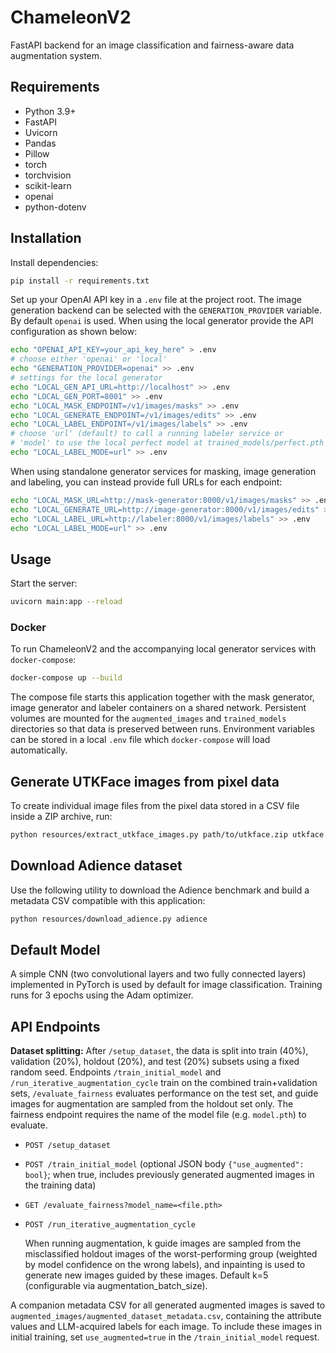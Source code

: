 # ChameleonV2

FastAPI backend for an image classification and fairness-aware data augmentation system.

## Requirements

- Python 3.9+
- FastAPI
- Uvicorn
- Pandas
- Pillow
- torch
- torchvision
- scikit-learn
- openai
- python-dotenv

## Installation

Install dependencies:

```bash
pip install -r requirements.txt
```

Set up your OpenAI API key in a `.env` file at the project root.  The image
generation backend can be selected with the `GENERATION_PROVIDER` variable.  By
default `openai` is used.  When using the local generator provide the API
configuration as shown below:

```bash
echo "OPENAI_API_KEY=your_api_key_here" > .env
# choose either 'openai' or 'local'
echo "GENERATION_PROVIDER=openai" >> .env
# settings for the local generator
echo "LOCAL_GEN_API_URL=http://localhost" >> .env
echo "LOCAL_GEN_PORT=8001" >> .env
echo "LOCAL_MASK_ENDPOINT=/v1/images/masks" >> .env
echo "LOCAL_GENERATE_ENDPOINT=/v1/images/edits" >> .env
echo "LOCAL_LABEL_ENDPOINT=/v1/images/labels" >> .env
# choose 'url' (default) to call a running labeler service or
# 'model' to use the local perfect model at trained_models/perfect.pth
echo "LOCAL_LABEL_MODE=url" >> .env
```

When using standalone generator services for masking, image generation and
labeling, you can instead provide full URLs for each endpoint:

```bash
echo "LOCAL_MASK_URL=http://mask-generator:8000/v1/images/masks" >> .env
echo "LOCAL_GENERATE_URL=http://image-generator:8000/v1/images/edits" >> .env
echo "LOCAL_LABEL_URL=http://labeler:8000/v1/images/labels" >> .env
echo "LOCAL_LABEL_MODE=url" >> .env
```

## Usage

Start the server:

```bash
uvicorn main:app --reload
```

### Docker

To run ChameleonV2 and the accompanying local generator services with
`docker-compose`:

```bash
docker-compose up --build
```

The compose file starts this application together with the mask generator,
image generator and labeler containers on a shared network. Persistent
volumes are mounted for the `augmented_images` and `trained_models`
directories so that data is preserved between runs. Environment variables
can be stored in a local `.env` file which `docker-compose` will load
automatically.

## Generate UTKFace images from pixel data

To create individual image files from the pixel data stored in a CSV file inside a ZIP archive, run:

```bash
python resources/extract_utkface_images.py path/to/utkface.zip utkface
```

## Download Adience dataset

Use the following utility to download the Adience benchmark and build a
metadata CSV compatible with this application:

```bash
python resources/download_adience.py adience
```

## Default Model

A simple CNN (two convolutional layers and two fully connected layers) implemented in PyTorch is used by default for
image classification. Training runs for 3 epochs using the Adam optimizer.

## API Endpoints

**Dataset splitting:** After `/setup_dataset`, the data is split into train (40%), validation (20%), holdout (20%), and
test (20%) subsets using a fixed random seed. Endpoints `/train_initial_model` and `/run_iterative_augmentation_cycle`
train on the combined train+validation sets, `/evaluate_fairness` evaluates performance on the test set, and guide
images for augmentation are sampled from the holdout set only. The fairness endpoint requires the name of the model
file (e.g. `model.pth`) to evaluate.

- `POST /setup_dataset`
- `POST /train_initial_model` (optional JSON body `{"use_augmented": bool}`; when true, includes previously generated augmented images in the training data)
- `GET /evaluate_fairness?model_name=<file.pth>`
- `POST /run_iterative_augmentation_cycle`

  When running augmentation, k guide images are sampled from the misclassified holdout images of the worst-performing
  group (weighted by model confidence on the wrong labels), and inpainting is used to generate new images guided by
  these images. Default k=5 (configurable via augmentation_batch_size).

A companion metadata CSV for all generated augmented images is saved to `augmented_images/augmented_dataset_metadata.csv`, containing the attribute values and LLM-acquired labels for each image. To include these images in initial training, set `use_augmented=true` in the `/train_initial_model` request.
